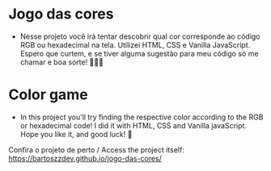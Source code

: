 # Jogo das cores

- Nesse projeto você irá tentar descobrir qual cor corresponde ao código RGB ou hexadecimal na tela. Utilizei HTML, CSS e Vanilla JavaScript. 
Espero que curtem, e se tiver alguma sugestão para meu código só me chamar e boa sorte! 👨🏽‍💻 



# Color game

- In this project you'll try finding the respective color according to the RGB or hexadecimal code! I did it with HTML, CSS and Vanilla javaScript. 
Hope you like it, and good luck! 🌈

Confira o projeto de perto / Access the project itself: https://bartoszzdev.github.io/jogo-das-cores/
